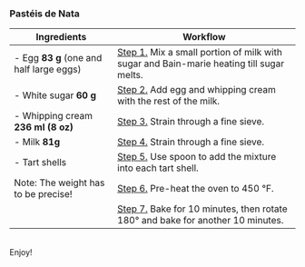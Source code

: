 ### Pastéis de Nata

| Ingredients | Workflow   |
|----------|----------|
| - Egg <b>83 g</b> (one and half large eggs)  | <u>Step 1.</u> Mix a small portion of milk with sugar and Bain-marie heating till sugar melts.   |
| - White sugar <b>60 g</b>  | <u>Step 2.</u> Add egg and whipping cream with the rest of the milk.  |
| - Whipping cream <b>236 ml (8 oz)</b>  | <u>Step 3.</u> Strain through a fine sieve. |
| - Milk <b>81g</b>  | <u>Step 4.</u> Strain through a fine sieve. |
| - Tart shells  | <u>Step 5.</u> Use spoon to add the mixture into each tart shell. |
| Note: The weight has to be precise! | <u>Step 6.</u> Pre-heat the oven to 450 °F.|
|  | <u>Step 7.</u> Bake for 10 minutes, then rotate 180° and bake for another 10 minutes. |
</br>
Enjoy!
